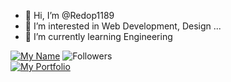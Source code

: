 - 👋 Hi, I’m @Redop1189
- 👀 I’m interested in Web Development, Design ...
- 🌱 I’m currently learning Engineering
<!---
- 💞️ I’m looking to collaborate on ...
- 📫 How to reach me ...

Redop1189/Redop1189 is a ✨ special ✨ repository because its `README.md` (this file) appears on your GitHub profile.
You can click the Preview link to take a look at your changes.
--->

[![My Name](https://img.shields.io/badge/Name-Redop1189%20-orange)](https://github.com/Redop1189/Redop1189)   ![Followers](https://img.shields.io/github/followers/Redop1189?style=social)   
[![My Portfolio](https://img.shields.io/badge/Visit%20Portfolio-Redop1189%20-red)](https://redop1189.github.io/Folio/)
